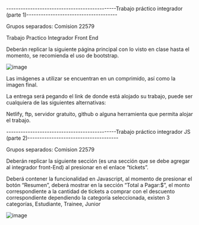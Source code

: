 ----------------------------------------------Trabajo práctico integrador (parte 1)--------------------------------------
 

Grupos separados: Comision 22579 

Trabajo Practico Integrador Front End 

Deberán replicar la siguiente página principal con lo visto en clase hasta el momento, se recomienda el uso de bootstrap. 

  ![image](https://user-images.githubusercontent.com/106558165/205185228-34634ee1-d77b-40aa-9bb3-87a49bac7794.png)


Las imágenes a utilizar se encuentran en un comprimido, así como la imagen final. 

La entrega será pegando el link de donde está alojado su trabajo, puede ser cualquiera de las siguientes alternativas: 

Netlify, ftp, servidor gratuito, github o alguna herramienta que permita alojar el trabajo. 

  

 

 

 
 
 
 
 
 
 
 

----------------------------------------------Trabajo práctico integrador JS (parte 2)--------------------------------------

Grupos separados: Comision 22579 

Deberán replicar la siguiente sección (es una sección que se debe agregar al integrador front-End) al presionar en el enlace “tickets”. 

 
Deberá contener la funcionalidad en Javascript, al momento de presionar el botón “Resumen”, deberá mostrar en la sección “Total a Pagar:$”,
el monto correspondiente a la cantidad de tickets a comprar con el descuento correspondiente dependiendo la categoría seleccionada,
existen 3 categorías, Estudiante, Trainee, Junior 

![image](https://user-images.githubusercontent.com/106558165/205185256-957bdcd2-396a-4453-b44f-55d447b70b2d.png)


